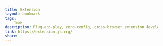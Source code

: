 ```yaml
---
title: Extension
layout: bookmark
tags:
  - Tech
description: Plug-and-play, zero-config, cross-browser extension development tool.
link: https://extension.js.org/
share:
---
```



